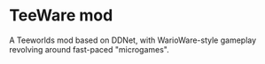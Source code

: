 TeeWare mod
================================

A Teeworlds mod based on DDNet, with WarioWare-style gameplay revolving around fast-paced "microgames".
